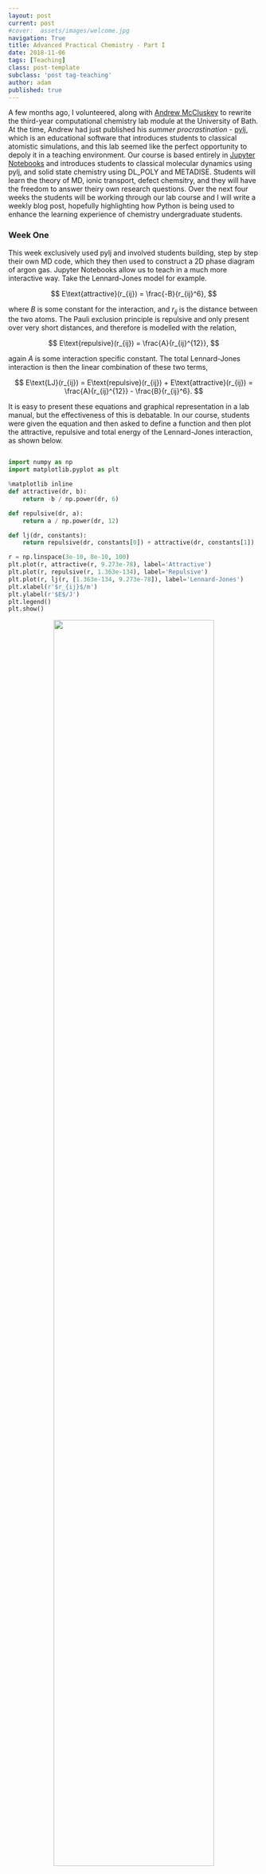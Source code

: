 ```yaml
---
layout: post
current: post
#cover:  assets/images/welcome.jpg
navigation: True
title: Advanced Practical Chemistry - Part I
date: 2018-11-06
tags: [Teaching]
class: post-template
subclass: 'post tag-teaching'
author: adam
published: true
---
```


A few months ago, I volunteered, along with [Andrew McCluskey](https://arm61.github.io) to rewrite the third-year computational chemistry lab module at the University of Bath.
At the time, Andrew had just published his *summer procrastination* - [pylj](https://doi.org/10.21105/jose.00019), which is an educational software that introduces students to classical atomistic simulations, and this lab seemed like the perfect opportunity to depoly it in a teaching environment.
Our course is based entirely in [Jupyter Notebooks](https://jupyter.org) and introduces students to classical molecular dynamics using pylj, and solid state chemistry using DL_POLY and METADISE.
Students will learn the theory of MD, ionic transport, defect chemsitry, and they will have the freedom to answer theiry own research questions.
Over the next four weeks the students will be working through our lab course and I will write a weekly blog post, hopefully highlighting how Python is being used to enhance the learning experience of chemistry undergraduate students.

### Week One

This week exclusively used pylj and involved students building, step by step their own MD code, which they then used to construct a 2D phase diagram of argon gas.
Jupyter Notebooks allow us to teach in a much more interactive way.
Take the Lennard-Jones model for example.

$$ E\text{attractive}(r_{ij}) = \frac{-B}{r_{ij}^6}, $$

where $B$ is some constant for the interaction, and $r_{ij}$ is the distance between the two atoms.
The Pauli exclusion principle is repulsive and only present over very short distances, and therefore is modelled with the relation,

$$ E\text{repulsive}(r_{ij}) = \frac{A}{r_{ij}^{12}}, $$

again $A$ is some interaction specific constant.
The total Lennard-Jones interaction is then the linear combination of these two terms,

$$ E\text{LJ}(r_{ij}) = E\text{repulsive}(r_{ij}) + E\text{attractive}(r_{ij}) = \frac{A}{r_{ij}^{12}} - \frac{B}{r_{ij}^6}. $$

It is easy to present these equations and graphical representation in a lab manual, but the effectiveness of this is debatable.
In our course, students were given the equation and then asked to define a function and then plot the attractive, repulsive and total energy of the Lennard-Jones interaction, as shown below.

```python

import numpy as np
import matplotlib.pyplot as plt

%matplotlib inline
def attractive(dr, b):
    return -b / np.power(dr, 6)

def repulsive(dr, a):
    return a / np.power(dr, 12)

def lj(dr, constants):
    return repulsive(dr, constants[0]) + attractive(dr, constants[1])

r = np.linspace(3e-10, 8e-10, 100)
plt.plot(r, attractive(r, 9.273e-78), label='Attractive')
plt.plot(r, repulsive(r, 1.363e-134), label='Repulsive')
plt.plot(r, lj(r, [1.363e-134, 9.273e-78]), label='Lennard-Jones')
plt.xlabel(r'$r_{ij}$/m')
plt.ylabel(r'$E$/J')
plt.legend()
plt.show()

```
<p align="center">
<img src='/assets/images/apc001.png' style="width: 80%"/>​
</p>

In this way, we ensured that students not only understood the Lennard-Jones potential, but also developed their programming knowledge, which at the very least is a useful transferable skill.

The first half of the course follows these lines and involves the theory of molecular dynamics written in Markdown cells within the notebook.
Mixed with code cells, where students would build functions to do each part of the eventual simulation, e.g. update particle positions.

Following the introduction of MD, students had to use pylj to generate the 2D phase diagram of argon gas, by varying the temperature of the simulation and the number of particles.
Below is an example of such a phase diagram.

<p align="center">
<img src='/assets/images/apc002.png' style="width: 80%"/>​
</p>

#### Feedback

This class contained a mix of students who had encountered Python and students who had not.
There was certainly a barrier that needed to be hurdled for the non-programming students, but the lab was definitely accesible to them and they were able to achieve the learning outcomes.
The non-programmers saw the trasferable skills argument and were actually very happy to try theiry hand at some light programming.
There were issues with setting up the notebook before peopl ecould embark on the exercise.
However, this is more down to the implementation of the Jupyter Notebooks on the University computers, than the exercise itself.
In future years, more effort does need to be take to make the setup as painless as possible because it is better that students dont' get ticked off when trying to build conda environments.

